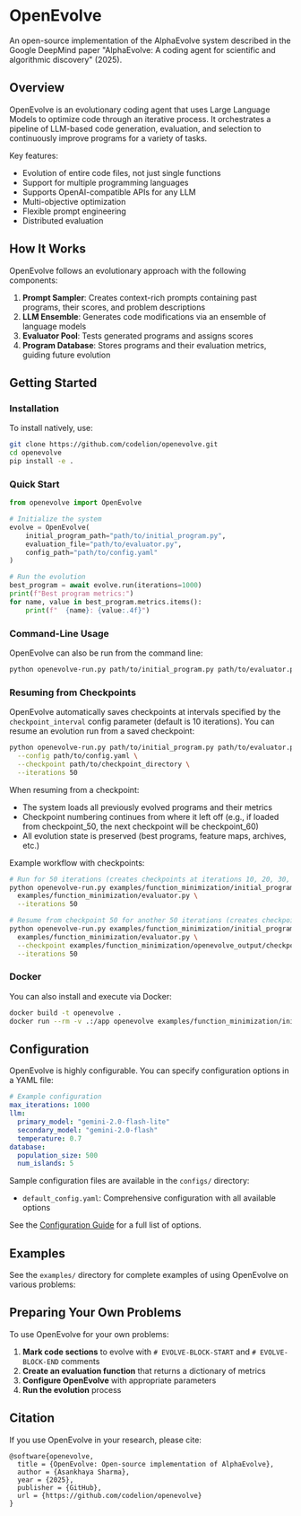 # OpenEvolve

An open-source implementation of the AlphaEvolve system described in the Google DeepMind paper "AlphaEvolve: A coding agent for scientific and algorithmic discovery" (2025).

## Overview

OpenEvolve is an evolutionary coding agent that uses Large Language Models to optimize code through an iterative process. It orchestrates a pipeline of LLM-based code generation, evaluation, and selection to continuously improve programs for a variety of tasks.

Key features:
- Evolution of entire code files, not just single functions
- Support for multiple programming languages
- Supports OpenAI-compatible APIs for any LLM
- Multi-objective optimization
- Flexible prompt engineering
- Distributed evaluation

## How It Works

OpenEvolve follows an evolutionary approach with the following components:

1. **Prompt Sampler**: Creates context-rich prompts containing past programs, their scores, and problem descriptions
2. **LLM Ensemble**: Generates code modifications via an ensemble of language models
3. **Evaluator Pool**: Tests generated programs and assigns scores
4. **Program Database**: Stores programs and their evaluation metrics, guiding future evolution

## Getting Started

### Installation

To install natively, use:
```bash
git clone https://github.com/codelion/openevolve.git
cd openevolve
pip install -e .
```

### Quick Start

```python
from openevolve import OpenEvolve

# Initialize the system
evolve = OpenEvolve(
    initial_program_path="path/to/initial_program.py",
    evaluation_file="path/to/evaluator.py",
    config_path="path/to/config.yaml"
)

# Run the evolution
best_program = await evolve.run(iterations=1000)
print(f"Best program metrics:")
for name, value in best_program.metrics.items():
    print(f"  {name}: {value:.4f}")
```

### Command-Line Usage

OpenEvolve can also be run from the command line:

```bash
python openevolve-run.py path/to/initial_program.py path/to/evaluator.py --config path/to/config.yaml --iterations 1000
```

### Resuming from Checkpoints

OpenEvolve automatically saves checkpoints at intervals specified by the `checkpoint_interval` config parameter (default is 10 iterations). You can resume an evolution run from a saved checkpoint:

```bash
python openevolve-run.py path/to/initial_program.py path/to/evaluator.py \
  --config path/to/config.yaml \
  --checkpoint path/to/checkpoint_directory \
  --iterations 50
```

When resuming from a checkpoint:
- The system loads all previously evolved programs and their metrics
- Checkpoint numbering continues from where it left off (e.g., if loaded from checkpoint_50, the next checkpoint will be checkpoint_60)
- All evolution state is preserved (best programs, feature maps, archives, etc.)

Example workflow with checkpoints:

```bash
# Run for 50 iterations (creates checkpoints at iterations 10, 20, 30, 40, 50)
python openevolve-run.py examples/function_minimization/initial_program.py \
  examples/function_minimization/evaluator.py \
  --iterations 50

# Resume from checkpoint 50 for another 50 iterations (creates checkpoints at 60, 70, 80, 90, 100)
python openevolve-run.py examples/function_minimization/initial_program.py \
  examples/function_minimization/evaluator.py \
  --checkpoint examples/function_minimization/openevolve_output/checkpoints/checkpoint_50 \
  --iterations 50
```
### Docker

You can also install and execute via Docker:
```bash
docker build -t openevolve .
docker run --rm -v .:/app openevolve examples/function_minimization/initial_program.py examples/function_minimization/evaluator.py --config examples/function_minimization/config.yaml --iterations 1000
```

## Configuration

OpenEvolve is highly configurable. You can specify configuration options in a YAML file:

```yaml
# Example configuration
max_iterations: 1000
llm:
  primary_model: "gemini-2.0-flash-lite"
  secondary_model: "gemini-2.0-flash"
  temperature: 0.7
database:
  population_size: 500
  num_islands: 5
```

Sample configuration files are available in the `configs/` directory:
- `default_config.yaml`: Comprehensive configuration with all available options

See the [Configuration Guide](configs/default_config.yaml) for a full list of options.

## Examples

See the `examples/` directory for complete examples of using OpenEvolve on various problems:

## Preparing Your Own Problems

To use OpenEvolve for your own problems:

1. **Mark code sections** to evolve with `# EVOLVE-BLOCK-START` and `# EVOLVE-BLOCK-END` comments
2. **Create an evaluation function** that returns a dictionary of metrics
3. **Configure OpenEvolve** with appropriate parameters
4. **Run the evolution** process

## Citation

If you use OpenEvolve in your research, please cite:

```
@software{openevolve,
  title = {OpenEvolve: Open-source implementation of AlphaEvolve},
  author = {Asankhaya Sharma},
  year = {2025},
  publisher = {GitHub},
  url = {https://github.com/codelion/openevolve}
}
```
